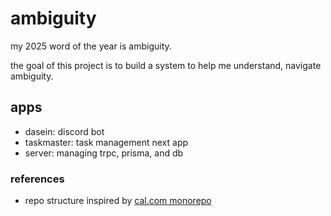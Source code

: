 # ambiguity

my 2025 word of the year is ambiguity.

the goal of this project is to build a system to help me understand, navigate ambiguity.

## apps

- dasein: discord bot
- taskmaster: task management next app
- server: managing trpc, prisma, and db

### references

- repo structure inspired by [cal.com monorepo](https://github.com/calcom/cal.com)
